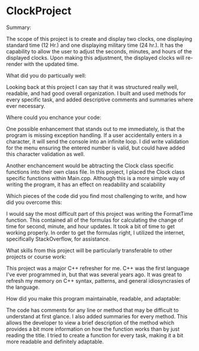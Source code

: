 # ClockProject

Summary:

The scope of this project is to create and display two clocks, one displaying standard time (12 Hr.) and one displaying military time (24 hr.). It has the capability to allow the user to adjust the seconds, minutes, and hours of the displayed clocks. Upon making this adjustment, the displayed clocks will re-render with the updated time.

What did you do particually well:

Looking back at this project I can say that it was structured really well, readable, and had good overall organization. I built and used methods for every specific task, and added descriptive comments and summaries where ever necessary.

Where could you enchance your code:

One possible enhancement that stands out to me immediately, is that the program is missing exception handling. If a user accidentally enters in a character, it will send the console into an infinite loop. I did write validation for the menu ensuring the entered number is valid, but could have added this character validation as well.

Another enchancement would be abtracting the Clock class specific functions into their own class file. In this project, I placed the Clock class specific functions within Main.cpp. Although this is a more simple way of writing the program, it has an effect on readability and scalability

Which pieces of the code did you find most challenging to write, and how did you overcome this:

I would say the most difficult part of this project was writing the FormatTime function. This contained all of the formulas for calculating the change of time for second, minute, and hour updates. It took a bit of time to get working properly. In order to get the formulas right, I utilized the internet, specifically StackOverflow, for assistance.

What skills from this project will be particularly transferable to other projects or course work:

This project was a major C++ refresher for me. C++ was the first language I've ever programmed in, but that was several years ago. It was great to refresh my memory on C++ syntax, patterns, and general idiosyncrasies of the language.

How did you make this program maintainable, readable, and adaptable: 

The code has comments for any line or method that may be difficult to understand at first glance. I also added summaries for every method. This allows the developer to view a brief description of the method which provides a bit more information on how the function works than by just reading the title. I tried to create a function for every task, making it a bit more readable and definitely adaptable.





